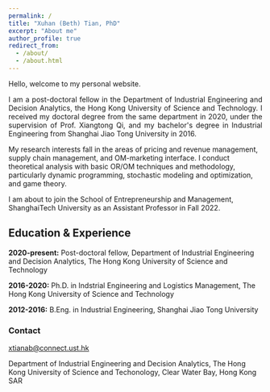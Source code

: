 ```yaml
---
permalink: /
title: "Xuhan (Beth) Tian, PhD"
excerpt: "About me"
author_profile: true
redirect_from: 
  - /about/
  - /about.html
---
```


Hello, welcome to my personal website. 

<p style="text-align:justify"> I am a post-doctoral fellow in the Department of Industrial Engineering and Decision Analytics, the Hong Kong University of Science and Technology. I received my doctoral degree from the same department in 2020, under the supervision of Prof. Xiangtong Qi, and my bachelor's degree in Industrial Engineering from Shanghai Jiao Tong University in 2016. </p>

My research interests fall in the areas of pricing and revenue management, supply chain management, and OM-marketing interface. I conduct theoretical analysis with basic OR/OM techniques and methodology, particularly dynamic programming, stochastic modeling and optimization, and game theory. 

I am about to join the School of Entrepreneurship and Management, ShanghaiTech University as an Assistant Professor in Fall 2022. 

## Education & Experience 

**2020-present:** Post-doctoral fellow, Department of Industrial Engineering and Decision Analytics, The Hong Kong University of Science and Technology 

**2016-2020:**   Ph.D. in Indstrial Engineering and Logistics Management, The Hong Kong University of Science and Technology           

**2012-2016:**  B.Eng. in Industrial Engineering, Shanghai Jiao Tong University
### Contact 

xtianab@connect.ust.hk

Department of Industrial Engineering and Decision Analytics, 
The Hong Kong University of Science and Techonology,
Clear Water Bay, Hong Kong SAR
